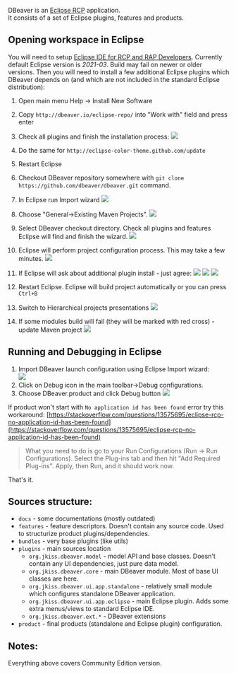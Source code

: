 DBeaver is an [Eclipse RCP](https://wiki.eclipse.org/Rich_Client_Platform) application.  
It consists of a set of Eclipse plugins, features and products.

## Opening workspace in Eclipse

You will need to setup [Eclipse IDE for RCP and RAP Developers](https://www.eclipse.org/downloads/packages/release/2020-12/r/eclipse-ide-rcp-and-rap-developers). Currently default Eclipse version is _2021-03_. Build may fail on newer or older versions.
Then you will need to install a few additional Eclipse plugins which DBeaver depends on (and which are not included in the standard Eclipse distribution):

1. Open main menu Help -> Install New Software

2. Copy `http://dbeaver.io/eclipse-repo/` into "Work with" field and press enter

3. Check all plugins and finish the installation process:
    ![](images/development/eclipse/dbv_repo.png)

4. Do the same for `http://eclipse-color-theme.github.com/update`

5. Restart Eclipse

6. Checkout DBeaver repository somewhere with `git clone https://github.com/dbeaver/dbeaver.git` command.

7. In Eclipse run Import wizard
    ![](images/development/eclipse/context-menu-import.png)

8. Choose "General->Existing Maven Projects".
    ![](images/development/eclipse/import-maven-1.png)

9. Select DBeaver checkout directory. Check all plugins and features Eclipse will find and finish the wizard.
    ![](images/development/eclipse/import-maven-2.png)

10. Eclipse will perform project configuration process. This may take a few minutes.
    ![](images/development/eclipse/import-maven-3.png)

11. If Eclipse will ask about additional plugin install - just agree:
    ![](images/development/eclipse/import-maven-4.png)
    ![](images/development/eclipse/import-maven-5.png)
    ![](images/development/eclipse/import-maven-6.png)

12. Restart Eclipse. Eclipse will build project automatically or you can press `Ctrl+B`
13. Switch to Hierarchical projects presentations
    ![](images/development/eclipse/eclipse-project-hierarchy.png)

14. If some modules build will fail (they will be marked with red cross) - update Maven project
    ![](images/development/eclipse/eclipse-maven-update.png)


## Running and Debugging in Eclipse

1. Import DBeaver launch configuration using Eclipse Import wizard:  
    ![](images/development/eclipse/import-launch-configuration.png)
2. Click on Debug icon in the main toolbar->Debug configurations.
3. Choose DBeaver.product and click Debug button
    ![](images/development/eclipse/debug-dialog.png)

If product won't start with `No application id has been found` error try this workaround:
[https://stackoverflow.com/questions/13575695/eclipse-rcp-no-application-id-has-been-found](https://stackoverflow.com/questions/13575695/eclipse-rcp-no-application-id-has-been-found)  
> What you need to do is go to your Run Configurations (Run -> Run Configurations). Select the Plug-ins tab and then hit "Add Required Plug-ins". Apply, then Run, and it should work now.

That's it.

## Sources structure:
- `docs` - some documentations (mostly outdated)
- `features` - feature descriptors. Doesn't contain any source code. Used to structurize product plugins/dependencies.
- `bundles` - very base plugins (like utils)
- `plugins` - main sources location
  - `org.jkiss.dbeaver.model` - model API and base classes. Doesn't contain any UI dependencies, just pure data model.
  - `org.jkiss.dbeaver.core` - main DBeaver module. Most of base UI classes are here.
  - `org.jkiss.dbeaver.ui.app.standalone` - relatively small module which configures standalone DBeaver application.
  - `org.jkiss.dbeaver.ui.app.eclipse` - main Eclipse plugin. Adds some extra menus/views to standard Eclipse IDE.
  - `org.jkiss.dbeaver.ext.*` - DBeaver extensions
- `product` - final products (standalone and Eclipse plugin) configuration.

## Notes:
Everything above covers Community Edition version.  
